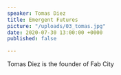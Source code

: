 ```yaml
---
speaker: Tomas Diez
title: Emergent Futures
picture: "/uploads/03_tomas.jpg"
date: 2020-07-30 13:00:00 +0000
published: false

---
```

Tomas Diez is the founder of Fab City